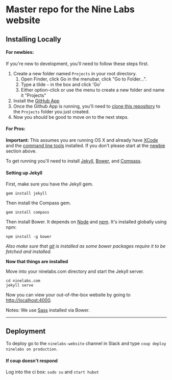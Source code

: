 # Master repo for the Nine Labs website

## Installing Locally

#### For newbies:
If you're new to development, you'll need to follow these steps first.

1. Create a new folder named `Projects` in your root directory. 
    1. Open Finder, click Go in the menubar, click "Go to Folder...".
    1. Type a tilde `~` in the box and click 'Go'
    1. Either option-click or use the menu to create a new folder and name it "Projects"
1. Install the [GitHub App](https://desktop.github.com)
1. Once the Github App is running, you'll need to [clone this repository](https://help.github.com/articles/cloning-a-repository/#cloning-a-repository-to-github-desktop) to the `Projects` folder you just created.
1. Now you should be good to move on to the next steps.

#### For Pros:
**Important:** This assumes you are running OS X and already have [XCode](https://itunes.apple.com/us/app/xcode/id497799835?ls=1&mt=12) and the [command line tools](http://stackoverflow.com/questions/9329243/xcode-4-4-and-later-install-command-line-tools) installed. If you don't please start at the [newbie](#for-newbies) section above.

To get running you'll need to install [Jekyll](http://jekyllrb.com/docs/installation/), [Bower](http://bower.io/#install-bower), and [Compass](http://compass-style.org/install/). 

#### Setting up Jekyll

First, make sure you have the Jekyll gem.

    gem install jekyll

Then install the Compass gem.

    gem install compass

Then install Bower. It depends on [Node](http://nodejs.org/) and [npm](http://npmjs.org/). It's installed globally using npm:

    npm install -g bower

*Also make sure that [git](http://git-scm.com/) is installed as some bower packages require it to be fetched and installed.*

**Now that things are installed**

Move into your ninelabs.com directory and start the Jekyll server.

    cd ninelabs.com
    jekyll serve

Now you can view your out-of-the-box website by going to [http://localhost:4000](http://localhost:4000).

Notes: We use [Sass](http://sass-lang.com/) installed via Bower.

---

## Deployment

To deploy go to the `ninelabs-website` channel in Slack and type `coup deploy ninelabs on production`.

#### If coup doesn't respond

Log into the ci box: `sudo su` and `start hubot`
